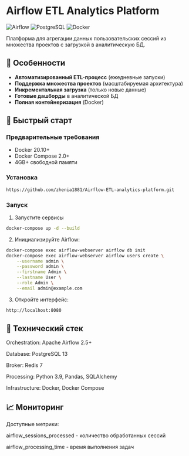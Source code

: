 # Airflow ETL Analytics Platform

![Airflow](https://img.shields.io/badge/Apache%20Airflow-017CEE?style=for-the-badge&logo=Apache%20Airflow&logoColor=white)
![PostgreSQL](https://img.shields.io/badge/PostgreSQL-316192?style=for-the-badge&logo=postgresql&logoColor=white)
![Docker](https://img.shields.io/badge/Docker-2CA5E0?style=for-the-badge&logo=docker&logoColor=white)

Платформа для агрегации данных пользовательских сессий из множества проектов с загрузкой в аналитическую БД.

## 📌 Особенности

- **Автоматизированный ETL-процесс** (ежедневные запуски)
- **Поддержка множества проектов** (масштабируемая архитектура)
- **Инкрементальная загрузка** (только новые данные)
- **Готовые дашборды** в аналитической БД
- **Полная контейнеризация** (Docker)

## 🚀 Быстрый старт

### Предварительные требования
- Docker 20.10+
- Docker Compose 2.0+
- 4GB+ свободной памяти

### Установка
```bash
https://github.com/zhenia1881/Airflow-ETL-analytics-platform.git
```

### Запуск
1. Запустите сервисы
```bash
docker-compose up -d --build
```
2. Инициализируйте Airflow:
```bash
docker-compose exec airflow-webserver airflow db init
docker-compose exec airflow-webserver airflow users create \
    --username admin \
    --password admin \
    --firstname Admin \
    --lastname User \
    --role Admin \
    --email admin@example.com
```   
3. Откройте интерфейс:
```bash
http://localhost:8080
```

## 🔧 Технический стек

Orchestration: Apache Airflow 2.5+

Database: PostgreSQL 13

Broker: Redis 7

Processing: Python 3.9, Pandas, SQLAlchemy

Infrastructure: Docker, Docker Compose

## 📈 Мониторинг

Доступные метрики:

airflow_sessions_processed - количество обработанных сессий

airflow_processing_time - время выполнения задач

